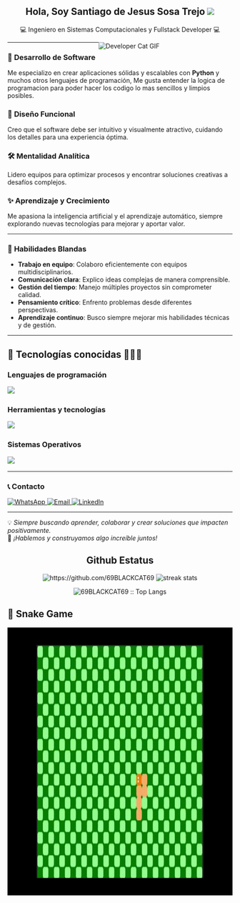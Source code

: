 <h2 align="center"><b>Hola, Soy Santiago de Jesus Sosa Trejo</b> <img src="https://media.giphy.com/media/hvRJCLFzcasrR4ia7z/giphy.gif" width="35"></h2>

<p align="center">💻 Ingeniero en Sistemas Computacionales y Fullstack Developer 💻</p>

<img align="right" width="300px" alt="Developer Cat GIF" src="https://media1.tenor.com/m/bCfpwMjfAi0AAAAd/cat-typing.gif" />

---

### 🚀 **Desarrollo de Software**  
Me especializo en crear aplicaciones sólidas y escalables con **Python** y muchos otros lenguajes de programación, Me gusta entender la logica de programacion para poder hacer los codigo lo mas sencillos y limpios posibles.

### 🎨 **Diseño Funcional**  
Creo que el software debe ser intuitivo y visualmente atractivo, cuidando los detalles para una experiencia óptima.

### 🛠️ **Mentalidad Analítica**  
Lidero equipos para optimizar procesos y encontrar soluciones creativas a desafíos complejos.

### ✨ **Aprendizaje y Crecimiento**  
Me apasiona la inteligencia artificial y el aprendizaje automático, siempre explorando nuevas tecnologías para mejorar y aportar valor.

---

### 🌟 **Habilidades Blandas**

- **Trabajo en equipo**: Colaboro eficientemente con equipos multidisciplinarios.
- **Comunicación clara**: Explico ideas complejas de manera comprensible.
- **Gestión del tiempo**: Manejo múltiples proyectos sin comprometer calidad.
- **Pensamiento crítico**: Enfrento problemas desde diferentes perspectivas.
- **Aprendizaje continuo**: Busco siempre mejorar mis habilidades técnicas y de gestión.

---

## 🚀 **Tecnologías conocidas** 👨🏻‍💻

### **Lenguajes de programación**  
<p align="left">
  <a href="https://skillicons.dev">
    <img src="https://skillicons.dev/icons?i=python,java,cpp,html,css,js" />
  </a>
</p>

### **Herramientas y tecnologías**  
<p align="left">
  <a href="https://skillicons.dev">
    <img src="https://skillicons.dev/icons?i=arduino,notion,androidstudio,mysql,sqlite,github,vscode,figma,git,tkinter" />
  </a>
</p>

### **Sistemas Operativos**  
<p align="left">
  <a href="https://skillicons.dev">
    <img src="https://skillicons.dev/icons?i=linux,windows" />
  </a>
</p>

---

### 📞 **Contacto**  
<p align="left">
  <a href="https://wa.me/527891193882" target="_blank">
    <img src="https://img.shields.io/badge/WhatsApp-25D366?style=for-the-badge&logo=whatsapp&logoColor=white" alt="WhatsApp">
  </a>
  <a href="mailto:sosatrejosantiagodejesus@gmail.com" target="_blank">
    <img src="https://img.shields.io/badge/Email-D14836?style=for-the-badge&logo=gmail&logoColor=white" alt="Email">
  </a>
  <a href="https://www.linkedin.com/in/santiago-de-jesus-sosa-trejo-9249312b7" target="_blank">
    <img src="https://img.shields.io/badge/LinkedIn-0077B5?style=for-the-badge&logo=linkedin&logoColor=white" alt="LinkedIn">
  </a>
</p>

---

💡 *Siempre buscando aprender, colaborar y crear soluciones que impacten positivamente.*  
🌟 *¡Hablemos y construyamos algo increíble juntos!*

<div align="center">
  <h2>Github Estatus</h2> 
  <img src="https://github-readme-stats.vercel.app/api?username=69BLACKCAT69&show_icons=true&theme=tokyonight&hide_border=true&locale=en"
    alt="https://github.com/69BLACKCAT69" />
  <!-- Versión con diferentes parámetros -->
<img src="https://streak-stats.demolab.com?user=69BLACKCAT69&theme=tokyonight&date_format=M%20j%5B%2C%20Y%5D" alt="streak stats" />

<!-- Versión alternativa del servicio -->

<p align="center"><img src="https://github-readme-stats.vercel.app/api/top-langs/?username=69BLACKCAT69&langs_count=10&theme=tokyonight&layout=compact" alt="69BLACKCAT69 :: Top Langs" /></p>
</div>

## 🐍 Snake Game

<div align="center">
  <a href="https://69blackcat69.github.io/Snake-template/" target="_blank">
    <img src="https://raw.githubusercontent.com/69BLACKCAT69/69BLACKCAT69/main/Viborita.gif" alt="Snake Game GIF" width="800" height="600" />
  </a>
</div>

